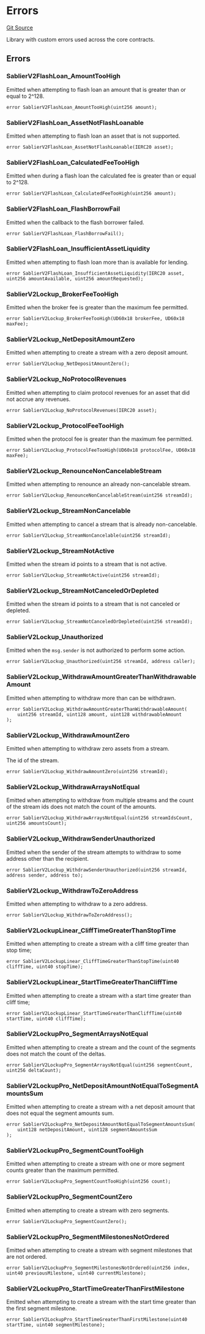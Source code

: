 # Errors
[Git Source](https://github.com/sablierhq/v2-core/blob/cc0ad3978d3901ec331d3c24fbc36ee2b5a297c0/src/libraries/Errors.sol)

Library with custom errors used across the core contracts.


## Errors
### SablierV2FlashLoan_AmountTooHigh
Emitted when attempting to flash loan an amount that is greater than or equal to 2^128.


```solidity
error SablierV2FlashLoan_AmountTooHigh(uint256 amount);
```

### SablierV2FlashLoan_AssetNotFlashLoanable
Emitted when attempting to flash loan an asset that is not supported.


```solidity
error SablierV2FlashLoan_AssetNotFlashLoanable(IERC20 asset);
```

### SablierV2FlashLoan_CalculatedFeeTooHigh
Emitted when during a flash loan the calculated fee is greater than or equal to 2^128.


```solidity
error SablierV2FlashLoan_CalculatedFeeTooHigh(uint256 amount);
```

### SablierV2FlashLoan_FlashBorrowFail
Emitted when the callback to the flash borrower failed.


```solidity
error SablierV2FlashLoan_FlashBorrowFail();
```

### SablierV2FlashLoan_InsufficientAssetLiquidity
Emitted when attempting to flash loan more than is available for lending.


```solidity
error SablierV2FlashLoan_InsufficientAssetLiquidity(IERC20 asset, uint256 amountAvailable, uint256 amountRequested);
```

### SablierV2Lockup_BrokerFeeTooHigh
Emitted when the broker fee is greater than the maximum fee permitted.


```solidity
error SablierV2Lockup_BrokerFeeTooHigh(UD60x18 brokerFee, UD60x18 maxFee);
```

### SablierV2Lockup_NetDepositAmountZero
Emitted when attempting to create a stream with a zero deposit amount.


```solidity
error SablierV2Lockup_NetDepositAmountZero();
```

### SablierV2Lockup_NoProtocolRevenues
Emitted when attempting to claim protocol revenues for an asset that did not accrue any revenues.


```solidity
error SablierV2Lockup_NoProtocolRevenues(IERC20 asset);
```

### SablierV2Lockup_ProtocolFeeTooHigh
Emitted when the protocol fee is greater than the maximum fee permitted.


```solidity
error SablierV2Lockup_ProtocolFeeTooHigh(UD60x18 protocolFee, UD60x18 maxFee);
```

### SablierV2Lockup_RenounceNonCancelableStream
Emitted when attempting to renounce an already non-cancelable stream.


```solidity
error SablierV2Lockup_RenounceNonCancelableStream(uint256 streamId);
```

### SablierV2Lockup_StreamNonCancelable
Emitted when attempting to cancel a stream that is already non-cancelable.


```solidity
error SablierV2Lockup_StreamNonCancelable(uint256 streamId);
```

### SablierV2Lockup_StreamNotActive
Emitted when the stream id points to a stream that is not active.


```solidity
error SablierV2Lockup_StreamNotActive(uint256 streamId);
```

### SablierV2Lockup_StreamNotCanceledOrDepleted
Emitted when the stream id points to a stream that is not canceled or depleted.


```solidity
error SablierV2Lockup_StreamNotCanceledOrDepleted(uint256 streamId);
```

### SablierV2Lockup_Unauthorized
Emitted when the `msg.sender` is not authorized to perform some action.


```solidity
error SablierV2Lockup_Unauthorized(uint256 streamId, address caller);
```

### SablierV2Lockup_WithdrawAmountGreaterThanWithdrawableAmount
Emitted when attempting to withdraw more than can be withdrawn.


```solidity
error SablierV2Lockup_WithdrawAmountGreaterThanWithdrawableAmount(
    uint256 streamId, uint128 amount, uint128 withdrawableAmount
);
```

### SablierV2Lockup_WithdrawAmountZero
Emitted when attempting to withdraw zero assets from a stream.

The id of the stream.


```solidity
error SablierV2Lockup_WithdrawAmountZero(uint256 streamId);
```

### SablierV2Lockup_WithdrawArraysNotEqual
Emitted when attempting to withdraw from multiple streams and the count of the stream ids does
not match the count of the amounts.


```solidity
error SablierV2Lockup_WithdrawArraysNotEqual(uint256 streamIdsCount, uint256 amountsCount);
```

### SablierV2Lockup_WithdrawSenderUnauthorized
Emitted when the sender of the stream attempts to withdraw to some address other than the recipient.


```solidity
error SablierV2Lockup_WithdrawSenderUnauthorized(uint256 streamId, address sender, address to);
```

### SablierV2Lockup_WithdrawToZeroAddress
Emitted when attempting to withdraw to a zero address.


```solidity
error SablierV2Lockup_WithdrawToZeroAddress();
```

### SablierV2LockupLinear_CliffTimeGreaterThanStopTime
Emitted when attempting to create a stream with a cliff time greater than stop time;


```solidity
error SablierV2LockupLinear_CliffTimeGreaterThanStopTime(uint40 cliffTime, uint40 stopTime);
```

### SablierV2LockupLinear_StartTimeGreaterThanCliffTime
Emitted when attempting to create a stream with a start time greater than cliff time;


```solidity
error SablierV2LockupLinear_StartTimeGreaterThanCliffTime(uint40 startTime, uint40 cliffTime);
```

### SablierV2LockupPro_SegmentArraysNotEqual
Emitted when attempting to create a stream and the count of the segments does not match the
count of the deltas.


```solidity
error SablierV2LockupPro_SegmentArraysNotEqual(uint256 segmentCount, uint256 deltaCount);
```

### SablierV2LockupPro_NetDepositAmountNotEqualToSegmentAmountsSum
Emitted when attempting to create a stream with a net deposit amount that does not equal the segment
amounts sum.


```solidity
error SablierV2LockupPro_NetDepositAmountNotEqualToSegmentAmountsSum(
    uint128 netDepositAmount, uint128 segmentAmountsSum
);
```

### SablierV2LockupPro_SegmentCountTooHigh
Emitted when attempting to create a stream with one or more segment counts greater than the maximum
permitted.


```solidity
error SablierV2LockupPro_SegmentCountTooHigh(uint256 count);
```

### SablierV2LockupPro_SegmentCountZero
Emitted when attempting to create a stream with zero segments.


```solidity
error SablierV2LockupPro_SegmentCountZero();
```

### SablierV2LockupPro_SegmentMilestonesNotOrdered
Emitted when attempting to create a stream with segment milestones that are not ordered.


```solidity
error SablierV2LockupPro_SegmentMilestonesNotOrdered(uint256 index, uint40 previousMilestone, uint40 currentMilestone);
```

### SablierV2LockupPro_StartTimeGreaterThanFirstMilestone
Emitted when attempting to create a stream with the start time greater than the first segment milestone.


```solidity
error SablierV2LockupPro_StartTimeGreaterThanFirstMilestone(uint40 startTime, uint40 segmentMilestone);
```

